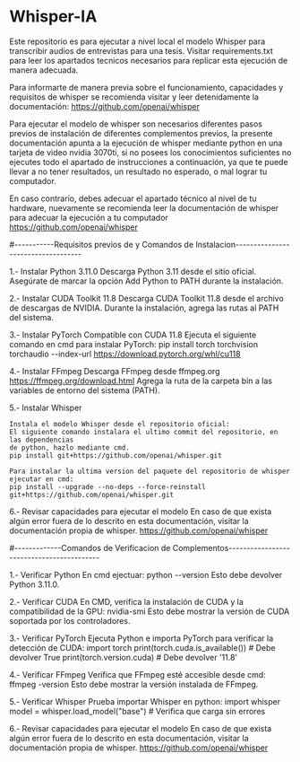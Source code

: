 # Whisper-IA
 Este repositorio es para ejecutar a nivel local el modelo Whisper para transcribir audios de entrevistas para una tesis.
 Visitar requirements.txt para leer los apartados tecnicos necesarios para replicar esta ejecución de manera adecuada.

Para informarte de manera previa sobre el funcionamiento, capacidades y requisitos de whisper
se recomienda visitar y leer detenidamente la documentación:
https://github.com/openai/whisper

Para ejecutar el modelo de whisper son necesarios diferentes pasos previos de instalación de 
diferentes complementos previos, la presente documentación apunta a la ejecución de whisper
mediante python en una tarjeta de video nvidia 3070ti, si no posees los conocimientos suficientes
no ejecutes todo el apartado de instrucciones a continuación, ya que te puede llevar a no tener
resultados, un resultado no esperado, o mal lograr tu computador.

En caso contrario, debes adecuar el apartado técnico al nivel de tu hardware, nuevamente se recomienda
leer la documentación de whisper para adecuar la ejecución a tu computador https://github.com/openai/whisper

#-----------Requisitos previos de y Comandos de Instalacion-----------------------------------

1.- Instalar Python 3.11.0
    Descarga Python 3.11 desde el sitio oficial.
    Asegúrate de marcar la opción Add Python to PATH durante la instalación.


2.- Instalar CUDA Toolkit 11.8
    Descarga CUDA Toolkit 11.8 desde el archivo de descargas de NVIDIA.
    Durante la instalación, agrega las rutas al PATH del sistema.
    

3.- Instalar PyTorch Compatible con CUDA 11.8
    Ejecuta el siguiente comando en cmd para instalar PyTorch:
    pip install torch torchvision torchaudio --index-url https://download.pytorch.org/whl/cu118


4.- Instalar FFmpeg
    Descarga FFmpeg desde ffmpeg.org https://ffmpeg.org/download.html
    Agrega la ruta de la carpeta bin a las variables de entorno del sistema (PATH).
    

5.- Instalar Whisper

    Instala el modelo Whisper desde el repositorio oficial:
    El siguiente comando instalara el ultimo commit del repositorio, en las dependencias
    de python, hazlo mediante cmd.
    pip install git+https://github.com/openai/whisper.git

    Para instalar la ultima version del paquete del repositorio de whisper ejecutar en cmd:
    pip install --upgrade --no-deps --force-reinstall git+https://github.com/openai/whisper.git


6.- Revisar capacidades para ejecutar el modelo
    En caso de que exista algún error fuera de lo descrito en esta documentación, visitar la
    documentación propia de whisper.
    https://github.com/openai/whisper

#-------------Comandos de Verificacion de Complementos------------------------------------------


1.- Verificar Python
    En cmd ejectuar:
    python --version
    Esto debe devolver Python 3.11.0.

2.- Verificar CUDA
    En CMD, verifica la instalación de CUDA y la compatibilidad de la GPU:
    nvidia-smi
    Esto debe mostrar la versión de CUDA soportada por los controladores.

3.- Verificar PyTorch
    Ejecuta Python e importa PyTorch para verificar la detección de CUDA:
    import torch
    print(torch.cuda.is_available())  # Debe devolver True
    print(torch.version.cuda)         # Debe devolver '11.8'

4.- Verificar FFmpeg
    Verifica que FFmpeg esté accesible desde cmd:
    ffmpeg -version
    Esto debe mostrar la versión instalada de FFmpeg.

5.- Verificar Whisper
    Prueba importar Whisper en python:
    import whisper
    model = whisper.load_model("base")  # Verifica que carga sin errores

6.- Revisar capacidades para ejecutar el modelo
    En caso de que exista algún error fuera de lo descrito en esta documentación, visitar la
    documentación propia de whisper.
    https://github.com/openai/whisper
